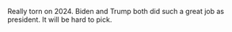 Really torn on 2024. Biden and Trump both did such a great job as president. It will be hard to pick.


